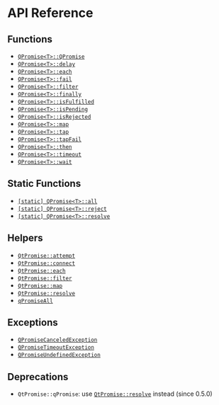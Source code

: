 # API Reference

## Functions

* [`QPromise<T>::QPromise`](qpromise/constructor.md)
* [`QPromise<T>::delay`](qpromise/delay.md)
* [`QPromise<T>::each`](qpromise/each.md)
* [`QPromise<T>::fail`](qpromise/fail.md)
* [`QPromise<T>::filter`](qpromise/filter.md)
* [`QPromise<T>::finally`](qpromise/finally.md)
* [`QPromise<T>::isFulfilled`](qpromise/isfulfilled.md)
* [`QPromise<T>::isPending`](qpromise/ispending.md)
* [`QPromise<T>::isRejected`](qpromise/isrejected.md)
* [`QPromise<T>::map`](qpromise/map.md)
* [`QPromise<T>::tap`](qpromise/tap.md)
* [`QPromise<T>::tapFail`](qpromise/tapfail.md)
* [`QPromise<T>::then`](qpromise/then.md)
* [`QPromise<T>::timeout`](qpromise/timeout.md)
* [`QPromise<T>::wait`](qpromise/wait.md)

## Static Functions

* [`[static] QPromise<T>::all`](qpromise/all.md)
* [`[static] QPromise<T>::reject`](qpromise/reject.md)
* [`[static] QPromise<T>::resolve`](qpromise/resolve.md)

## Helpers

* [`QtPromise::attempt`](helpers/attempt.md)
* [`QtPromise::connect`](helpers/connect.md)
* [`QtPromise::each`](helpers/each.md)
* [`QtPromise::filter`](helpers/filter.md)
* [`QtPromise::map`](helpers/map.md)
* [`QtPromise::resolve`](helpers/resolve.md)
* [`qPromiseAll`](helpers/qpromiseall.md)

## Exceptions

* [`QPromiseCanceledException`](exceptions/canceled.md)
* [`QPromiseTimeoutException`](exceptions/timeout.md)
* [`QPromiseUndefinedException`](exceptions/undefined.md)

## Deprecations

* `QtPromise::qPromise`: use [`QtPromise::resolve`](helpers/resolve.md) instead (since 0.5.0)
